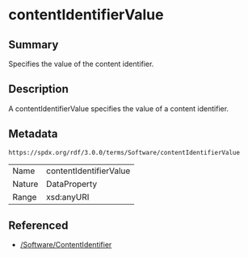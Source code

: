 <!-- Automatically generated by spec-parser v2.1.0 on 2024-06-17T10:36:57.838737+00:00 -->
<!-- SPDX-License-Identifier: Community-Spec-1.0 -->

# contentIdentifierValue

## Summary

Specifies the value of the content identifier.


## Description

A contentIdentifierValue specifies the value of a content identifier.


## Metadata

`https://spdx.org/rdf/3.0.0/terms/Software/contentIdentifierValue`


| | |
|---|---|
| Name | contentIdentifierValue |
| Nature | DataProperty |
| Range | xsd:anyURI |




## Referenced

- [/Software/ContentIdentifier](../../Software/Classes/ContentIdentifier.md)

